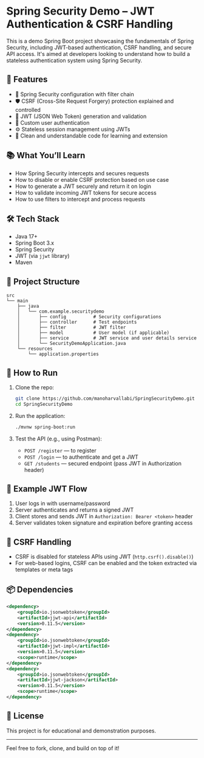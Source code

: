 # Spring Security Demo – JWT Authentication & CSRF Handling

This is a demo Spring Boot project showcasing the fundamentals of Spring Security, including JWT-based authentication, CSRF handling, and secure API access. It's aimed at developers looking to understand how to build a stateless authentication system using Spring Security.

## 🚀 Features

- 🔐 Spring Security configuration with filter chain
- 🛡️ CSRF (Cross-Site Request Forgery) protection explained and controlled
- 🔑 JWT (JSON Web Token) generation and validation
- 👤 Custom user authentication
- ⚙️ Stateless session management using JWTs
- 📜 Clean and understandable code for learning and extension

## 📚 What You’ll Learn

- How Spring Security intercepts and secures requests
- How to disable or enable CSRF protection based on use case
- How to generate a JWT securely and return it on login
- How to validate incoming JWT tokens for secure access
- How to use filters to intercept and process requests

## 🛠️ Tech Stack

- Java 17+
- Spring Boot 3.x
- Spring Security
- JWT (via `jjwt` library)
- Maven

## 📁 Project Structure

```
src
└── main
    ├── java
    │   └── com.example.securitydemo
    │       ├── config          # Security configurations
    │       ├── controller      # Test endpoints
    │       ├── filter          # JWT filter
    │       ├── model           # User model (if applicable)
    │       ├── service         # JWT service and user details service
    │       └── SecurityDemoApplication.java
    └── resources
        └── application.properties
```

## 🧪 How to Run

1. Clone the repo:
   ```bash
   git clone https://github.com/manoharvallabi/SpringSecurityDemo.git
   cd SpringSecurityDemo
   ```

2. Run the application:
   ```bash
   ./mvnw spring-boot:run
   ```

3. Test the API (e.g., using Postman):
   - `POST /register` — to register
   - `POST /login` — to authenticate and get a JWT
   - `GET /students` — secured endpoint (pass JWT in Authorization header)

## 🔐 Example JWT Flow

1. User logs in with username/password
2. Server authenticates and returns a signed JWT
3. Client stores and sends JWT in `Authorization: Bearer <token>` header
4. Server validates token signature and expiration before granting access

## 🔄 CSRF Handling

- CSRF is disabled for stateless APIs using JWT (`http.csrf().disable()`)
- For web-based logins, CSRF can be enabled and the token extracted via templates or meta tags

## 📦 Dependencies

```xml
<dependency>
    <groupId>io.jsonwebtoken</groupId>
    <artifactId>jjwt-api</artifactId>
    <version>0.11.5</version>
</dependency>
<dependency>
    <groupId>io.jsonwebtoken</groupId>
    <artifactId>jjwt-impl</artifactId>
    <version>0.11.5</version>
    <scope>runtime</scope>
</dependency>
<dependency>
    <groupId>io.jsonwebtoken</groupId>
    <artifactId>jjwt-jackson</artifactId>
    <version>0.11.5</version>
    <scope>runtime</scope>
</dependency>
```

## 📄 License

This project is for educational and demonstration purposes.

---

Feel free to fork, clone, and build on top of it!
